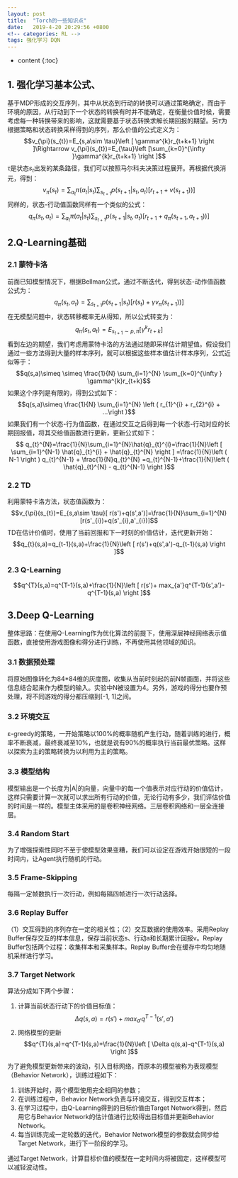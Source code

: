 ```yaml
---
layout: post
title:  "Torch的一些知识点"
date:   2019-4-20 20:29:56 +0800
<!-- categories: RL -->
tags: 强化学习 DQN
---
```


* content
{:toc}

## 1. 强化学习基本公式、
基于MDP形成的交互序列，其中从状态到行动的转换可以通过策略确定，而由于环境的原因，从行动到下一个状态的转换有时并不能确定，在衡量价值时候，需要考虑每一种转换带来的影响，这就需要基于状态转换求解长期回报的期望。另$\tau$为根据策略和状态转换采样得到的序列，那么价值的公式定义为：
$$v_{\pi}(s_{t})=E_{s,a\sim \tau}\left [ \gamma^{k}r_{t+k+1} \right ]\Rightarrow
v_{\pi}(s_{t})=E_{\tau}\left [\sum_{k=0}^{\infty }\gamma^{k}r_{t+k+1} \right ]$$
$\tau$是状态$s_{t}$出发的某条路径，我们可以按照马尔科夫决策过程展开。再根据代换消元，得到：
$$ v_{\pi}\left ( s_{t} \right )=\sum_{a_{t}}\pi\left ( a_{t}|s_{t} \right)\sum_{s_{t+1}}p\left ( s_{t+1}|s_{t},a_{t} \right )\left [ r_{t+1} + v\left ( s_{t+1} \right )\right ) ]$$
同样的，状态-行动值函数同样有一个类似的公式：
$$ q_{\pi}\left ( s_{t},a_{t} \right )=\sum_{a_{t}}\pi\left ( a_{t}|s_{t} \right)\sum_{s_{t+1}}p\left ( s_{t+1}|s_{t},a_{t} \right )\left [ r_{t+1} + q_{\pi}\left ( s_{t+1},a_{t+1} \right )\right ) ]$$
## 2.Q-Learning基础
### 2.1 蒙特卡洛
前面已知模型情况下，根据Bellman公式，通过不断迭代，得到状态-动作值函数公式为：
$$q_{\pi}\left ( s_{t},a_{t} \right )=\sum_{s_{t+1}}p\left ( s_{t+1}|s_{t} \right )\left [ r\left (  s_{t}  \right) + \gamma v_{\pi}\left ( s_{t+1} \right )\right ) ]$$
在无模型问题中，状态转移概率无从得知，所以公式转变为：
$$q_{\pi}\left ( s_{t},a_{t} \right )=E_{s_{t+1}\sim p,\pi}\left [ \gamma^{k}r_{t+k} \right ]$$
看到左边的期望，我们考虑用蒙特卡洛的方法通过随即采样估计期望值。假设我们通过一些方法得到大量的样本序列，就可以根据这些样本值估计样本序列，公式近似等于：
$$q(s,a)\simeq \simeq \frac{1}{N} \sum_{i=1}^{N} \sum_{k=0}^{\infty } \gamma^{k}r_{t+k}$$
如果这个序列是有限的，得到公式如下：
$$q(s,a)\simeq  \frac{1}{N} \sum_{i=1}^{N} \left ( r_{1}^{i} + r_{2}^{i} + ...\right )$$
如果我们有一个状态-行为值函数，在通过交互之后得到每一个状态-行动对应的长期回报值，将其交给值函数进行更新，更新公式如下：
$$ q_{t}^{N}=\frac{1}{N}\sum_{i=1}^{N}\hat{q}_{t}^{i}=\frac{1}{N}\left [ \sum_{i=1}^{N-1} \hat{q}_{t}^{i} + \hat{q}_{t}^{N} \right ]
=\frac{1}{N}\left ( N-1 \right ) q_{t}^{N-1} + \frac{1}{N}q_{t}^{N} 
=q_{t}^{N-1}+\frac{1}{N}\left ( \hat{q}_{t}^{N} - q_{t}^{N-1} \right )$$
### 2.2 TD
利用蒙特卡洛方法，状态值函数为：
$$v_{\pi}(s_{t})=E_{s,a\sim \tau}[ r(s')+q(s',a')]=\frac{1}{N}\sum_{i=1}^{N}[r(s'_{i})+q(s'_{i},a'_{i})]$$
TD在估计价值时，使用了当前回报和下一时刻的价值估计，迭代更新开始：
$$q_{t}(s,a)=q_{t-1}(s,a)+\frac{1}{N}\left [ r(s')+q(s',a')-q_{t-1}(s,a) \right ]$$
### 2.3 Q-Learning
$$q^{T}(s,a)=q^{T-1}(s,a)+\frac{1}{N}\left [ r(s')+ max_{a'}q^{T-1}(s',a')-q^{T-1}(s,a) \right ]$$

## 3.Deep Q-Learning
整体思路：在使用Q-Learning作为优化算法的前提下，使用深层神经网络表示值函数，直接使用游戏图像和得分进行训练，不再使用其他领域的知识。
### 3.1 数据预处理
将原始图像转化为84*84维的灰度图，收集从当前时刻起的前N帧画面，并将这些信息结合起来作为模型的输入。实验中N被设置为4。另外，游戏的得分也要作预处理，将不同游戏的得分都压缩到[-1, 1]之间。
### 3.2 环境交互
ε-greedy的策略，一开始策略以100%的概率随机产生行动，随着训练的进行，概率不断衰减，最终衰减至10%，也就是说有90%的概率执行当前最优策略。这样以探索为主的策略转换为以利用为主的策略。
### 3.3 模型结构
模型输出是一个长度为|A|的向量，向量中的每一个值表示对应行动的价值估计，这样只需要计算一次就可以求出所有行动的价值，无论行动有多少，我们评估价值的时间是一样的。模型主体采用的是卷积神经网络。三层卷积网络和一层全连接层。
### 3.4 Random Start
为了增强探索性同时不至于使模型效果变糟，我们可以设定在游戏开始很短的一段时间内，让Agent执行随机的行动。
### 3.5 Frame-Skipping
每隔一定帧数执行一次行动，例如每隔四帧进行一次行动选择。
### 3.6 Replay Buffer
（1）交互得到的序列存在一定的相关性；（2）交互数据的使用效率。采用Replay Buffer保存交互的样本信息，保存当前状态s、行动a和长期累计回报v。Replay Buffer包括两个过程：收集样本和采集样本。Replay Buffer会在缓存中均匀地随机采样进行学习。
### 3.7 Target Network
算法分成如下两个步骤：


1. 计算当前状态行动下的价值目标值：
$$\Delta q(s,a) = r(s') + max_{a'}q^{T-1}(s',a')$$
2. 网络模型的更新
$$q^{T}(s,a)=q^{T-1}(s,a)+\frac{1}{N}\left [ \Delta q(s,a)-q^{T-1}(s,a) \right ]$$

为了避免模型更新带来的波动，引入目标网络，而原本的模型被称为表现模型（Behavior Network），训练过程如下：
1. 训练开始时，两个模型使用完全相同的参数；
2. 在训练过程中，Behavior Network负责与环境交互，得到交互样本；
3. 在学习过程中，由Q-Learning得到的目标价值由Target Network得到，然后用它与Behavior Network的估计值进行比较得出目标值并更新Behavior Network。
4. 每当训练完成一定轮数的迭代，Behavior Network模型的参数就会同步给Target Network，进行下一阶段的学习。

通过Target Network，计算目标价值的模型在一定时间内将被固定，这样模型可以减轻波动性。
